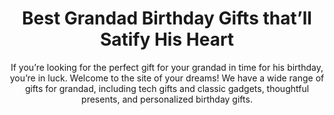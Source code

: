 ---
layout: post
title: Best Grandad Birthday Gifts that’ll Satify His Heart
subtitle: If you’re looking for the perfect gift for your grandad in time for his birthday, you’re in luck. Welcome to the site of your dreams! We have a wide range of gifts for grandad, including tech gifts and classic gadgets, thoughtful presents, and personalized birthday gifts.
header-img: "img/post/2023/09/copied/medium_Grandad_birthday_gifts_17_843a378ee4.jpg"
header-style: text
permalink: "/grandad-birthday-gifts/"
catalog: true
tags:
  - Recipients 
  - Men
---  